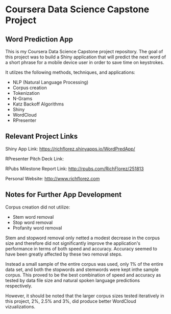 # Coursera Data Science Capstone Project

## Word Prediction App

This is my Coursera Data Science Capstone project repository. The goal of this project was to build a Shiny application that will predict the next word of a short phrase for a mobile device user in order to save time on keystrokes. 

It utilzes the following methods, techniques, and applications:
- NLP (Natural Language Processing)
- Corpus creation
- Tokenization
- N-Grams
- Katz Backoff Algorithms
- Shiny
- WordCloud
- RPresenter

## Relevant Project Links

Shiny App Link: https://richflorez.shinyapps.io/WordPredApp/

RPresenter Pitch Deck Link: 

RPubs Milestone Report Link: http://rpubs.com/RichFlorez/251813

Personal Website: http://www.richflorez.com

## Notes for Further App Development

Corpus creation did not utilize:
- Stem word removal
- Stop word removal
- Profanity word removal

Stem and stopword removal only netted a modest decrease in the corpus size and therefore did not significantly improve the application's performance in terms of both speed and accuracy. Accuracy seemed to have been greatly affected by these two removal steps.

Instead a small sample of the entire corpus was used, only 1% of the entire data set, and both the stopwords and stemwords were kept inthe sample corpus. This proved to be the best combination of speed and accuracy as tested by data file size and natural spoken language predictions respectively. 

However, it should be noted that the larger corpus sizes tested iteratively in this project, 2%, 2.5% and 3%, did produce better WordCloud vizualizations.
